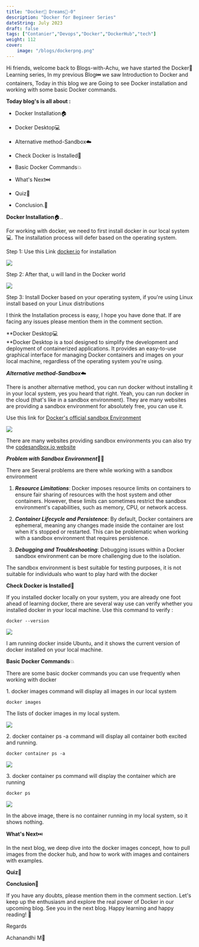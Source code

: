 ```yaml
---
title: "Docker🐬 Dreams💭-0"
description: "Docker for Begineer Series"
dateString: July 2023
draft: false
tags: ["Contanier","Devops","Docker","DockerHub","tech"]
weight: 112
cover:
    image: "/blogs/dockerpng.png"
---
```



Hi friends, welcome back to Blogs-with-Achu, we have started the Docker🐬 Learning series, In my previous Blog⏮️ we saw Introduction to Docker and containers, Today in this blog we are Going to see Docker installation and working with some basic Docker commands.

**Today blog's is all about :**

- Docker Installation🏠

- Docker Desktop💻

- Alternative method-Sandbox☁️

- Check Docker is Installed🫡

- Basic Docker Commands💥

- What's Next⏭️

- Quiz🧾

- Conclusion.🏁

**Docker Installation**🏠..

For working with docker, we need to first install docker in our local system💻. The installation process will defer based on the operating system.

Step 1: Use this Link [docker.io](https://www.docker.com/) for installation

![](/my-demo-portfolio/static/blogs/docker-06.png)

Step 2: After that, u will land in the Docker world

![](/my-demo-portfolio/static/blogs/docker-5.png)

Step 3: Install Docker based on your operating system, if you're using Linux install based on your Linux distributions

I think the Installation process is easy, I hope you have done that. If are facing any issues please mention them in the comment section.

**Docker Desktop💻  
**Docker Desktop is a tool designed to simplify the development and deployment of containerized applications. It provides an easy-to-use graphical interface for managing Docker containers and images on your local machine, regardless of the operating system you're using.

**_Alternative method-Sandbox_**☁️

There is another alternative method, you can run docker without installing it in your local system, yes you heard that right. Yeah, you can run docker in the cloud (that's like in a sandbox environment). They are many websites are providing a sandbox environment for absolutely free, you can use it.

Use this link for [Docker's official sandbox Environment](https://www.docker.com/play-with-docker/)

![](/my-demo-portfolio/static/blogs/docker-07.png)

There are many websites providing sandbox environments you can also try the [codesandbox.io website](https://codesandbox.io/docs/tutorial/getting-started-with-docker)

**_Problem with Sandbox Environment_**😵‍💫

There are Several problems are there while working with a sandbox environment

1. **_Resource Limitations_**: Docker imposes resource limits on containers to ensure fair sharing of resources with the host system and other containers. However, these limits can sometimes restrict the sandbox environment's capabilities, such as memory, CPU, or network access.

3. **_Container Lifecycle and Persistence_**: By default, Docker containers are ephemeral, meaning any changes made inside the container are lost when it's stopped or restarted. This can be problematic when working with a sandbox environment that requires persistence.

5. **_Debugging and Troubleshooting_**: Debugging issues within a Docker sandbox environment can be more challenging due to the isolation.

The sandbox environment is best suitable for testing purposes, it is not suitable for individuals who want to play hard with the docker

**Check Docker is Installed**🫡

If you installed docker locally on your system, you are already one foot ahead of learning docker, there are several way use can verify whether you installed docker in your local machine. Use this command to verify :

```
docker --version
```

![](/my-demo-portfolio/static/blogs/docker-image.png)

I am running docker inside Ubuntu, and it shows the current version of docker installed on your local machine.

**Basic Docker Commands**💥

There are some basic docker commands you can use frequently when working with docker

1\. docker images command will display all images in our local system

```
docker images
```

The lists of docker images in my local system.

![](/my-demo-portfolio/static/blogs/docker1.jpg)

2\. docker container ps -a command will display all container both excited and running.

```
docker container ps -a
```

![](/my-demo-portfolio/static/blogs/docker-4.jpg)

3\. docker container ps command will display the container which are running

```
docker ps
```

![](/my-demo-portfolio/static/blogs/docker-3-1.jpg)

In the above image, there is no container running in my local system, so it shows nothing.

**What's Next**⏭️

In the next blog, we deep dive into the docker images concept, how to pull images from the docker hub, and how to work with images and containers with examples.

**Quiz**🧾

**Conclusion**🏁

If you have any doubts, please mention them in the comment section. Let's keep up the enthusiasm and explore the real power of Docker in our upcoming blog. See you in the next blog. Happy learning and happy reading! 📖

Regards

Achanandhi M👦
